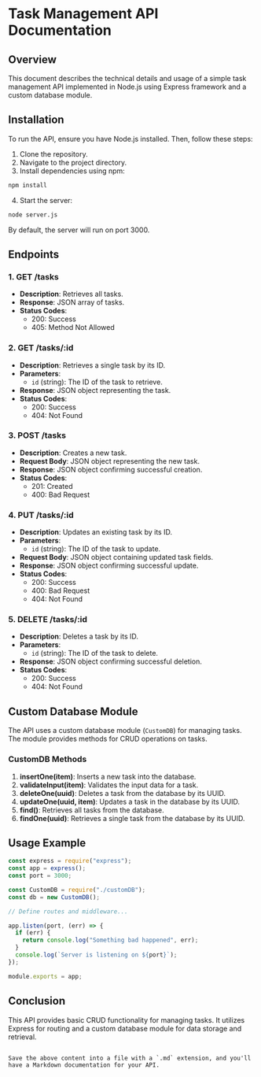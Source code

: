 

# Task Management API Documentation

## Overview

This document describes the technical details and usage of a simple task management API implemented in Node.js using Express framework and a custom database module.

## Installation

To run the API, ensure you have Node.js installed. Then, follow these steps:

1. Clone the repository.
2. Navigate to the project directory.
3. Install dependencies using npm:

```bash
npm install
```

4. Start the server:

```bash
node server.js
```

By default, the server will run on port 3000.

## Endpoints

### 1. GET /tasks

- **Description**: Retrieves all tasks.
- **Response**: JSON array of tasks.
- **Status Codes**:
  - 200: Success
  - 405: Method Not Allowed

### 2. GET /tasks/:id

- **Description**: Retrieves a single task by its ID.
- **Parameters**:
  - `id` (string): The ID of the task to retrieve.
- **Response**: JSON object representing the task.
- **Status Codes**:
  - 200: Success
  - 404: Not Found

### 3. POST /tasks

- **Description**: Creates a new task.
- **Request Body**: JSON object representing the new task.
- **Response**: JSON object confirming successful creation.
- **Status Codes**:
  - 201: Created
  - 400: Bad Request

### 4. PUT /tasks/:id

- **Description**: Updates an existing task by its ID.
- **Parameters**:
  - `id` (string): The ID of the task to update.
- **Request Body**: JSON object containing updated task fields.
- **Response**: JSON object confirming successful update.
- **Status Codes**:
  - 200: Success
  - 400: Bad Request
  - 404: Not Found

### 5. DELETE /tasks/:id

- **Description**: Deletes a task by its ID.
- **Parameters**:
  - `id` (string): The ID of the task to delete.
- **Response**: JSON object confirming successful deletion.
- **Status Codes**:
  - 200: Success
  - 404: Not Found

## Custom Database Module

The API uses a custom database module (`CustomDB`) for managing tasks. The module provides methods for CRUD operations on tasks.

### CustomDB Methods

1. **insertOne(item)**: Inserts a new task into the database.
2. **validateInput(item)**: Validates the input data for a task.
3. **deleteOne(uuid)**: Deletes a task from the database by its UUID.
4. **updateOne(uuid, item)**: Updates a task in the database by its UUID.
5. **find()**: Retrieves all tasks from the database.
6. **findOne(uuid)**: Retrieves a single task from the database by its UUID.

## Usage Example

```javascript
const express = require("express");
const app = express();
const port = 3000;

const CustomDB = require("./customDB");
const db = new CustomDB();

// Define routes and middleware...

app.listen(port, (err) => {
  if (err) {
    return console.log("Something bad happened", err);
  }
  console.log(`Server is listening on ${port}`);
});

module.exports = app;
```

## Conclusion

This API provides basic CRUD functionality for managing tasks. It utilizes Express for routing and a custom database module for data storage and retrieval.
```

Save the above content into a file with a `.md` extension, and you'll have a Markdown documentation for your API.